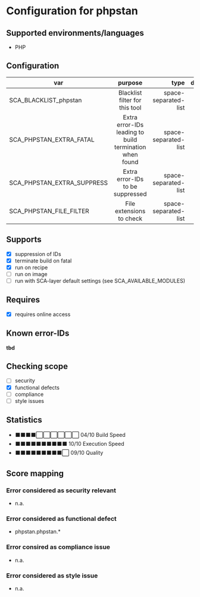 # Configuration for phpstan

## Supported environments/languages

* PHP

## Configuration

| var | purpose | type | default |
| ------------- |:-------------:| -----:| -----:
| SCA_BLACKLIST_phpstan | Blacklist filter for this tool | space-separated-list | ""
| SCA_PHPSTAN_EXTRA_FATAL | Extra error-IDs leading to build termination when found | space-separated-list | "":
| SCA_PHPSTAN_EXTRA_SUPPRESS | Extra error-IDs to be suppressed | space-separated-list | ""
| SCA_PHPSTAN_FILE_FILTER | File extensions to check | space-separated-list | ".php"

## Supports

* [x] suppression of IDs
* [x] terminate build on fatal
* [x] run on recipe
* [ ] run on image
* [ ] run with SCA-layer default settings (see SCA_AVAILABLE_MODULES)

## Requires

* [x] requires online access

## Known error-IDs

__tbd__

## Checking scope

* [ ] security
* [x] functional defects
* [ ] compliance
* [ ] style issues

## Statistics

* ⬛⬛⬛⬛⬜⬜⬜⬜⬜⬜ 04/10 Build Speed
* ⬛⬛⬛⬛⬛⬛⬛⬛⬛⬛ 10/10 Execution Speed
* ⬛⬛⬛⬛⬛⬛⬛⬛⬛⬜ 09/10 Quality

## Score mapping

### Error considered as security relevant

* n.a. 

### Error considered as functional defect

* phpstan.phpstan.*

### Error consired as compliance issue

* n.a.

### Error considered as style issue

* n.a.

